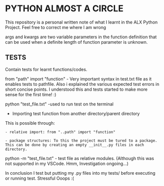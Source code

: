 # PYTHON ALMOST A CIRCLE

This repository is a personal written note of what I learnt in the ALX Python Project. Feel free to correct me where I am wrong

args and kwargs are two variable parameters in the function definition that can be used when a definite length of function parameter is unknown.

## TESTS

Contain tests for learnt functions/codes.

from "path" import "function" - Very important syntax in test.txt file as it enables tests to pathfile. Also i explained the various expected test errors in short concise points. I understood this and tests started to make more sense for the first time! :)

python "test_file.txt" -used to run test on the terminal

* Importing test function from another directory/parent directory

This is possible through:

    - relative import: from "..path" import "function"

    - package structures: To this the project must be tured to a package. This can be done by creating an empty __init__.py files in each directory.

python -m "test_file.txt" - test file as relative modules. (Although this was not supported in my VSCode. Hmm, Investigation ongoing...)

In conclusion I test but putting my .py files into my tests/ before executing or running test. Stressful Ooops :(
